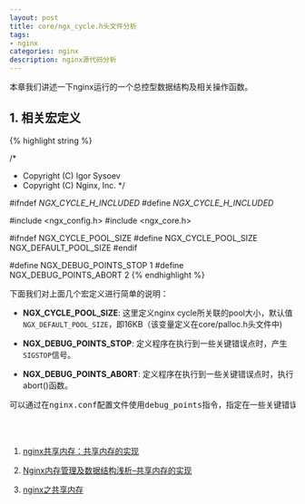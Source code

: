 ```yaml
---
layout: post
title: core/ngx_cycle.h头文件分析
tags:
- nginx
categories: nginx
description: nginx源代码分析
---
```



本章我们讲述一下nginx运行的一个总控型数据结构及相关操作函数。

<!-- more -->


## 1. 相关宏定义
{% highlight string %}

/*
 * Copyright (C) Igor Sysoev
 * Copyright (C) Nginx, Inc.
 */


#ifndef _NGX_CYCLE_H_INCLUDED_
#define _NGX_CYCLE_H_INCLUDED_


#include <ngx_config.h>
#include <ngx_core.h>


#ifndef NGX_CYCLE_POOL_SIZE
#define NGX_CYCLE_POOL_SIZE     NGX_DEFAULT_POOL_SIZE
#endif


#define NGX_DEBUG_POINTS_STOP   1
#define NGX_DEBUG_POINTS_ABORT  2
{% endhighlight %}

下面我们对上面几个宏定义进行简单的说明：

* **NGX_CYCLE_POOL_SIZE**: 这里定义nginx cycle所关联的pool大小，默认值```NGX_DEFAULT_POOL_SIZE```，即16KB（该变量定义在core/palloc.h头文件中)

* **NGX_DEBUG_POINTS_STOP**: 定义程序在执行到一些关键错误点时，产生```SIGSTOP```信号。

* **NGX_DEBUG_POINTS_ABORT**: 定义程序在执行到一些关键错误点时，执行abort()函数。

<pre>
可以通过在nginx.conf配置文件使用debug_points指令，指定在一些关键错误点处的行为。
</pre>



<br />
<br />

1. [nginx共享内存：共享内存的实现](http://blog.csdn.net/wgwgnihao/article/details/37838837)

2. [Nginx内存管理及数据结构浅析–共享内存的实现](http://www.colaghost.net/web-server/246)

3. [nginx之共享内存](http://blog.csdn.net/evsqiezi/article/details/51785093)


<br />
<br />
<br />

